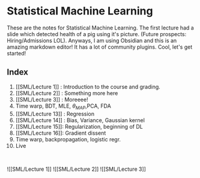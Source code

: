 # Statistical Machine Learning
These are the notes for Statistical Machine Learning. The first lecture had a slide which detected health of a pig using it's picture. (Future prospects: Hiring/Admissions LOL). Anyways, I am using Obsidian and this is an amazing markdown editor! It has a lot of community plugins. Cool, let's get started!

## Index
1. [[SML/Lecture 1]] : Introduction to the course and grading.
2. [[SML/Lecture 2]] : Something more here
3. [[SML/Lecture 3]] : Moreeee!
4. Time warp, BDT, MLE, $\theta_{MAP}$,PCA, FDA
5. [[SML/Lecture 13]] : Regression
6. [[SML/Lecture 14]] : Bias, Variance, Gaussian kernel
7. [[SML/Lecture 15]]: Regularization, beginning of DL
8. [[SML/Lecture 16]]: Gradient dissent
9. Time warp, backpropagation, logistic regr.
10. Live

<br>

![[SML/Lecture 1]]
![[SML/Lecture 2]]
![[SML/Lecture 3]]
